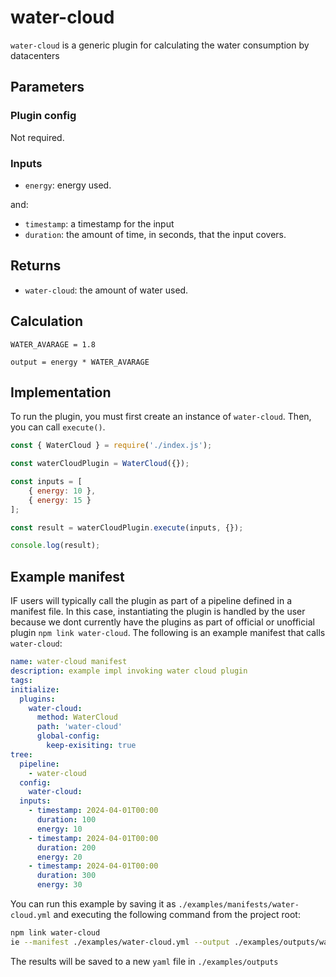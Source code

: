 # water-cloud

`water-cloud` is a generic plugin for calculating the water consumption by datacenters



## Parameters

### Plugin config

Not required.

### Inputs

- `energy`: energy used.

and:

- `timestamp`: a timestamp for the input
- `duration`: the amount of time, in seconds, that the input covers.

## Returns

- `water-cloud`: the amount of water used.

## Calculation

```pseudocode
WATER_AVARAGE = 1.8

output = energy * WATER_AVARAGE
```

## Implementation

To run the plugin, you must first create an instance of `water-cloud`. Then, you can call `execute()`.

```javascript
const { WaterCloud } = require('./index.js');

const waterCloudPlugin = WaterCloud({});

const inputs = [
    { energy: 10 },
    { energy: 15 }
];

const result = waterCloudPlugin.execute(inputs, {});

console.log(result);
```

## Example manifest

IF users will typically call the plugin as part of a pipeline defined in a manifest file. In this case, instantiating the plugin is handled by the user because we dont currently have the plugins as part of official or unofficial plugin `npm link water-cloud`. The following is an example manifest that calls `water-cloud`:

```yaml
name: water-cloud manifest
description: example impl invoking water cloud plugin
tags:
initialize:
  plugins:
    water-cloud:
      method: WaterCloud
      path: 'water-cloud'
      global-config:
        keep-exisiting: true
tree:
  pipeline:
    - water-cloud
  config:
    water-cloud:
  inputs:
    - timestamp: 2024-04-01T00:00 
      duration: 100
      energy: 10
    - timestamp: 2024-04-01T00:00 
      duration: 200
      energy: 20
    - timestamp: 2024-04-01T00:00 
      duration: 300
      energy: 30
```

You can run this example by saving it as `./examples/manifests/water-cloud.yml` and executing the following command from the project root:

```sh
npm link water-cloud
ie --manifest ./examples/water-cloud.yml --output ./examples/outputs/water-cloud.yml
```

The results will be saved to a new `yaml` file in `./examples/outputs`